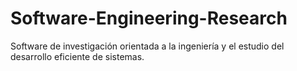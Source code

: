 # Software-Engineering-Research
Software de investigación orientada a la ingeniería y el estudio del desarrollo eficiente de sistemas.

